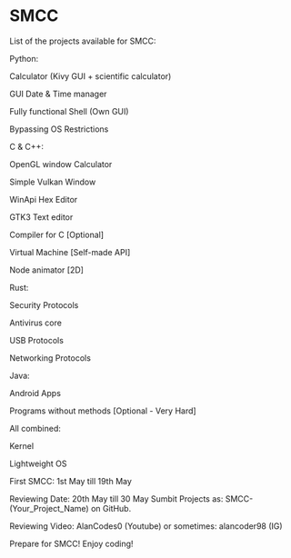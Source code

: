# SMCC
List of the projects available for SMCC:

Python:

Calculator (Kivy GUI + scientific calculator)

GUI Date & Time manager

Fully functional Shell (Own GUI)

Bypassing OS Restrictions

C & C++:

OpenGL window Calculator

Simple Vulkan Window

WinApi Hex Editor

GTK3 Text editor

Compiler for C [Optional]

Virtual Machine [Self-made API]

Node animator [2D]

Rust:

Security Protocols

Antivirus core

USB Protocols

Networking Protocols

Java:

Android Apps

Programs without methods [Optional - Very Hard]

All combined:

Kernel

Lightweight OS

First SMCC:
 1st May till 19th May
 
 Reviewing Date: 20th May till 30 May
 Sumbit Projects as:
 SMCC-(Your_Project_Name) on GitHub.

 Reviewing Video:
 AlanCodes0 (Youtube)
 or sometimes:
 alancoder98 (IG)

Prepare for SMCC! Enjoy coding!






